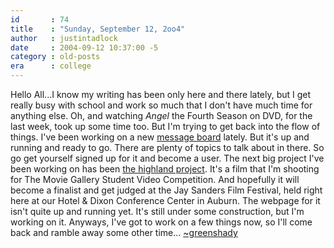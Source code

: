 ```yaml
---
id       : 74
title    : "Sunday, September 12, 2oo4"
author   : justintadlock
date     : 2004-09-12 10:37:00 -5
category : old-posts
era      : college
---
```


Hello All...I know my writing has been only here and there lately, but I get really busy with school and work so much that I don't have much time for anything else.  Oh, and watching <i> Angel</i> the Fourth Season on DVD, for the last week, took up some time too.  But I'm trying to get back into the flow of things.  I've been working on a new <a href="/forum" title="Website Forum" rel="external"> message board</a> lately.  But it's up and running and ready to go.  There are plenty of topics to talk about in there.  So go get yourself signed up for it and become a user.  The next big project I've been working on has been <a href="/films/a/APieceOfMyEternalLife" title="Now Called A Piece Of My Eternal Life"> the highland project</a>.  It's a film that I'm shooting for The Movie Gallery Student Video Competition.  And hopefully it will become a finalist and get judged at the Jay Sanders Film Festival, held right here at our Hotel & Dixon Conference Center in Auburn.  The webpage for it isn't quite up and running yet.  It's still under some construction, but I'm working on it.  Anyways, I've got to work on a few things now, so I'll come back and ramble away some other time...  <a href="mailto:webmaster@dark-autumn.com"> ~greenshady</a>
